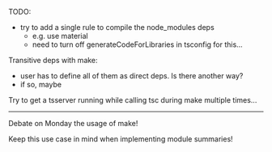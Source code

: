 TODO:
- try to add a single rule to compile the node_modules deps
  * e.g. use material
  * need to turn off generateCodeForLibraries in tsconfig for this...

Transitive deps with make:
- user has to define all of them as direct deps. Is there another way?
- if so, maybe

Try to get a tsserver running while calling tsc during make multiple times...

------
Debate on Monday the usage of make!

Keep this use case in mind when implementing module summaries!
